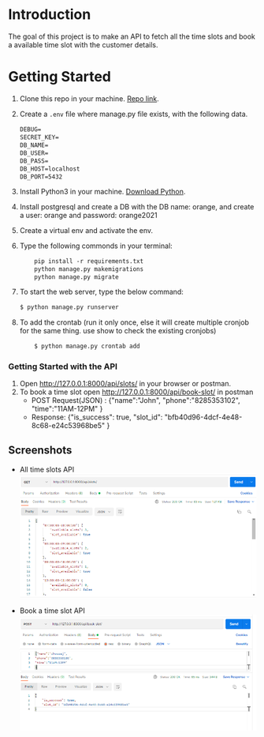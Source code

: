 # Introduction

The goal of this project is to make an API to fetch all the time slots and book a available time slot with the customer details. 

# Getting Started
1. Clone this repo in your machine. [Repo link](https://github.com/dheerajram13/orangebackend).
2. Create a `.env` file where manage.py file exists, with the following data. 
    ```
    DEBUG=
    SECRET_KEY=
    DB_NAME=
    DB_USER=
    DB_PASS=
    DB_HOST=localhost
    DB_PORT=5432

    ```
3. Install Python3 in your machine. [Download Python](https://www.python.org/downloads/).
4. Install postgresql and create a DB with the DB name: orange, and create a user: orange and password: orange2021 
5. Create a virtual env and activate the env. 
6. Type the following commonds in your terminal:
    ```
        pip install -r requirements.txt
        python manage.py makemigrations
        python manage.py migrate
    ```

7. To start the web server, type the below command:
    ```sh
    $ python manage.py runserver
    ```
8. To add the crontab (run it only once, else it will create multiple cronjob for the same thing. use show to check the existing cronjobs)
    ```sh
        $ python manage.py crontab add 
    ```

### Getting Started with the API 
1. Open http://127.0.0.1:8000/api/slots/ in your browser or postman.
2. To book a time slot open http://127.0.0.1:8000/api/book-slot/ in postman 
    * POST Request(JSON) : {"name":"John",
                "phone":"8285353102",
                "time":"11AM-12PM"
                }
    * Response: {"is_success": true,
                "slot_id": "bfb40d96-4dcf-4e48-8c68-e24c53968be5"
                }
 

## Screenshots
* All time slots API 
![Default Home View](screenshots/1.PNG?raw=true "All time slots API")

* Book a time slot API  
![Default Home View](screenshots/2.PNG?raw=true "Book a time slot API")





